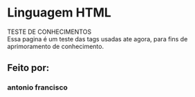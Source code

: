 # Linguagem HTML
TESTE DE CONHECIMENTOS  
Essa pagina é um teste das tags usadas ate agora, para fins de aprimoramento de conhecimento.

## Feito por:
### antonio francisco 
